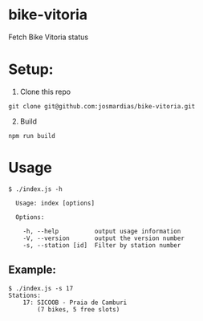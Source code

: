 # bike-vitoria
Fetch Bike Vitoria status


# Setup:
1. Clone this repo
```
git clone git@github.com:josmardias/bike-vitoria.git
```
2. Build
```
npm run build
```

# Usage
```
$ ./index.js -h

  Usage: index [options]

  Options:

    -h, --help          output usage information
    -V, --version       output the version number
    -s, --station [id]  Filter by station number
```

## Example:
```
$ ./index.js -s 17
Stations:
	17: SICOOB - Praia de Camburi
		(7 bikes, 5 free slots)

```
